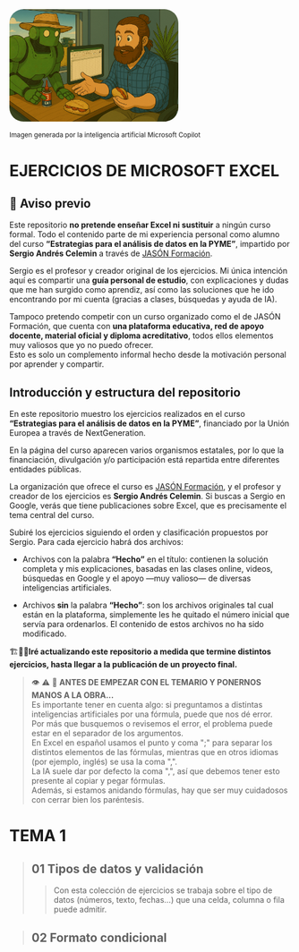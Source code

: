 <div style="display: flex; justify-content: left;">
    <img src="imag/v3.png" style="border-radius: 25px; width: 60%;">
</div>

<small>Imagen generada por la inteligencia artificial Microsoft Copilot</small>
  
# EJERCICIOS DE MICROSOFT EXCEL 
  
## 📌 Aviso previo

Este repositorio **no pretende enseñar Excel ni sustituir** a ningún curso formal. Todo el contenido parte de mi experiencia personal como alumno del curso **“Estrategias para el análisis de datos en la PYME”**, impartido por **Sergio Andrés Celemin** a través de [JASÓN Formación](https://www.jasonformacion.com).

Sergio es el profesor y creador original de los ejercicios. Mi única intención aquí es compartir una **guía personal de estudio**, con explicaciones y dudas que me han surgido como aprendiz, así como las soluciones que he ido encontrando por mi cuenta (gracias a clases, búsquedas y ayuda de IA).

Tampoco pretendo competir con un curso organizado como el de JASÓN Formación, que cuenta con **una plataforma educativa, red de apoyo docente, material oficial y diploma acreditativo**, todos ellos elementos muy valiosos que yo no puedo ofrecer.  
Esto es solo un complemento informal hecho desde la motivación personal por aprender y compartir.

  
## Introducción y estructura del repositorio 


En este repositorio muestro los ejercicios realizados en el curso **“Estrategias para el análisis de datos en la PYME”**, financiado por la Unión Europea a través de NextGeneration.

En la página del curso aparecen varios organismos estatales, por lo que la financiación, divulgación y/o participación está repartida entre diferentes entidades públicas.

La organización que ofrece el curso es [JASÓN Formación](https://www.jasonformacion.com), y el profesor y creador de los ejercicios es **Sergio Andrés Celemin**. Si  buscas a Sergio en Google, verás que tiene publicaciones sobre Excel, que es precisamente el tema central del curso. 
  
Subiré los ejercicios siguiendo el orden y clasificación propuestos por Sergio. Para cada ejercicio habrá dos archivos:

- Archivos con la palabra **“Hecho”** en el título: contienen la solución completa y mis explicaciones, basadas en las clases online, videos, búsquedas en Google y el apoyo —muy valioso— de diversas inteligencias artificiales.  

- Archivos **sin** la palabra **“Hecho”**: son los archivos originales tal cual están en la plataforma, simplemente les he quitado el número inicial que servía para ordenarlos. El contenido de estos archivos no ha sido modificado.

  
🏗️🔄🚧**Iré actualizando este repositorio a medida que termine distintos ejercicios, hasta llegar a la publicación de un proyecto final.**

> 👁️ ⚠️ 🚨 **ANTES DE EMPEZAR CON EL TEMARIO Y PONERNOS MANOS A LA OBRA...**  
> Es importante tener en cuenta algo: si preguntamos a distintas inteligencias artificiales por una fórmula, puede que nos dé error.  
> Por más que busquemos o revisemos el error, el problema puede estar en el separador de los argumentos.  
> En Excel en español usamos el punto y coma ";" para separar los distintos elementos de las fórmulas, mientras que en otros idiomas (por ejemplo, inglés) se usa la coma ",".  
> La IA suele dar por defecto la coma ",", así que debemos tener esto presente al copiar y pegar fórmulas.  
> Además, si estamos anidando fórmulas, hay que ser muy cuidadosos con cerrar bien los paréntesis.
  
  
# TEMA 1
>## 01 Tipos de datos y validación  
>> Con esta colección de ejercicios se trabaja sobre el tipo de datos (números, texto, fechas…) que una celda, columna o fila puede admitir.  
    
>## 02 Formato condicional

